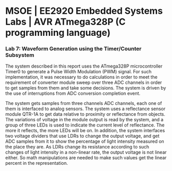 # MSOE | EE2920 Embedded Systems Labs | AVR ATmega328P (C programming language)

### Lab 7: Waveform Generation using the Timer/Counter Subsystem

The system described in this report uses the ATmega328P microcontroller Timer0 to generate a Pulse Width Modulation (PWM) signal. For such implementation, it was necessary to do calculations in order to meet the requirement of converter module sweep over three ADC channels in order to get samples from them and take some decisions. The system is driven by the use of interruptions from ADC conversion completion event.

 The system gets samples from three channels ADC channels, each one of them is interfaced to analog sensors. The system uses a reflectance sensor module QTR-1A to get data relative to proximity or reflectance from objects. The variations of voltage in the module output is read by the system, and a group of three LEDs is used to indicate the current level of reflectance. The more it reflects, the more LEDs will be on. 
In addition, the system interfaces two voltage dividers that use LDRs to change the output voltage, and get ADC samples from it to show the percentage of light intensity measured on the place they are. As LDRs change its resistance according to such changes of light intensity in a non-linear rate, the output voltage is not linear either. So math manipulations are needed to make such values get the linear percent in the representation.
